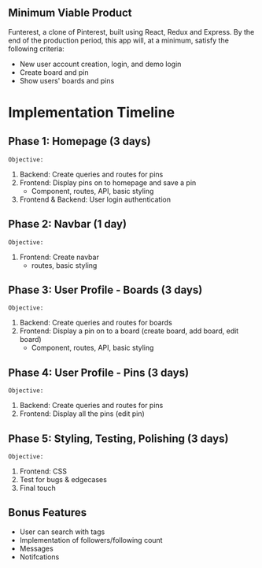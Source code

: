 ## Minimum Viable Product

Funterest, a clone of Pinterest, built using React, Redux and Express. By the end of the production period, this app will, at a minimum, satisfy the following criteria:

- New user account creation, login, and demo login
- Create board and pin
- Show users' boards and pins 

# Implementation Timeline

## Phase 1: Homepage (3 days)
`Objective:`
1. Backend: Create queries and routes for pins 
2. Frontend: Display pins on to homepage and save a pin 
    * Component, routes, API, basic styling 
3. Frontend & Backend: User login authentication 

## Phase 2: Navbar  (1 day)
`Objective:`
1. Frontend: Create navbar 
    * routes, basic styling

## Phase 3: User Profile - Boards (3 days)
`Objective:`
1. Backend: Create queries and routes for boards
2. Frontend: Display a pin on to a board (create board, add board, edit board)
    * Component, routes, API, basic styling 

## Phase 4: User Profile - Pins (3 days)
`Objective:`
1. Backend: Create queries and routes for pins
2. Frontend: Display all the pins (edit pin)

## Phase 5: Styling, Testing, Polishing (3 days)
`Objective:`
1. Frontend: CSS
2. Test for bugs & edgecases 
3. Final touch 

## Bonus Features 
* User can search with tags
* Implementation of followers/following count 
* Messages 
* Notifcations


